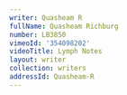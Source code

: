 ```yaml
---
writer: Quasheam R
fullName: Quasheam Richburg
number: LB3850
vimeoId: '354098202'
videoTitle: Lymph Notes
layout: writer
collection: writers
addressId: Quasheam-R
---
```

